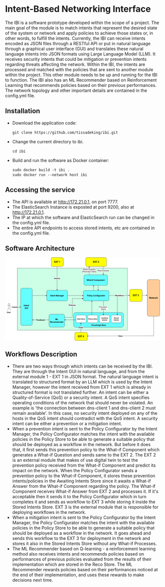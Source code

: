# Intent-Based Networking Interface

The IBI is a software prototype developed within the scope of a project. The main goal of the module is to match intents that 
represent the desired state of the system or network and apply policies to 
achieve those states or, in other words, to fulfill the intents. Currently, the 
IBI can receive intents encoded as JSON files through a RESTful API or put in natural language through a 
graphical user interface (GUI) and translates these natural language intents into JSON formats using Large Language Model (LLM). It receives security intents that could be 
mitigation or prevention intents regarding threats affecting the network. Within 
the IBI, the intents are processed and matched with the policies that are sent 
to another module within the project. This other module needs to be up and running for the IBI to function.
The IBI also has an ML Recommender based on Reinforcement Learning that recommends policies based on their previous performances.
The network topology and other important details are contained in the config.yml file.


## Installation

- Download the application code:
    ```
    git clone https://github.com/tissadeking/ibi.git
    ```
- Change the current directory to ibi.
    ```
    cd ibi

- Build and run the software as Docker container:
    ```
    sudo docker build -t ibi .
    sudo docker run --network host ibi
    ```
## Accessing the service
- The API is available at http://172.21.0.1, on port 7777.
- The ElasticSearch Instance is exposted at port 9200, also at http://172.21.0.1.
- The IP at which the software and ElasticSearch run can be changed in the config.yml file.
- The entire API endpoints to access stored intents, etc are contained in the config.yml file.

## Software Architecture
![Description of Image](ibi_archi.png)

## Workflows Description
- There are two ways through which intents can be received by the IBI. They are through the Intent GUI in natural language, and from the external module 1 - EXT 1 in JSON format. The natural language intent is translated to structured format by an LLM which is used by the Intent Manager, however the intent received from EXT 1 which is already in structured format is not translated further. An intent can be either a Quality-of-Service (QoS) or a security intent. A QoS intent specifies operating conditions of the network that should never be violated. An example is 'the connection between dns-client 1 and dns-client 2 must remain available'. In this case, no security intent deployed on any of the hosts in the QoS intent should contradict with the QoS intent. A security intent can be either a prevention or a mitigation intent.
- When a prevention intent is sent to the Policy Configurator by the Intent Manager, the Policy Configurator matches the intent with the available policies in the Policy Store to be able to generate a suitable policy that should be deployed as a workflow in the network. But before it does that, it first sends this prevention policy to the What-if Component which generates a What-if Question and sends same to the EXT 2. The EXT 2 is an external module that makes of use digital twin to test the prevention policy received from the What-if Component and predict its impact on the network. When the Policy Configurator sends a prevention policy to the What-if Component, it stores these prevention intents/policies in the Awaiting Intents Store since it awaits a What-if Answer from the What-if Component regarding the policy. The What-if Component receives What-if Answer from EXT 2 and processes it. If it's acceptable then it sends it to the Policy Configurator which in turn completes it and sends as workflow to EXT 3 while storing it inside the Stored Intents Store. EXT 3 is the external module that is responsible for deploying workflows in the network.
- When a mitigation intent is sent to the Policy Configurator by the Intent Manager, the Policy Configurator matches the intent with the available policies in the Policy Store to be able to generate a suitable policy that should be deployed as a workflow in the network. It goes ahead and sends this workflow to the EXT 3 for deployment in the network and stores it also in the Stored Intents Store without any What-if Processes.
- The ML Recommender based on Q-learning - a reinforcement learning method also receives intents and recommends policies based on performances of previous policies evaluated from the results of their implementation which are stored in the Reco Store. The ML Recommender rewards policies based on their performances noticed at the end of their implementation, and uses these rewards to make decisions next time.
